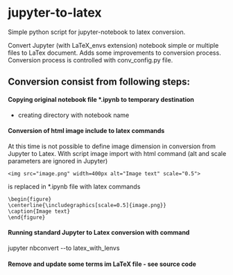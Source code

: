 # jupyter-to-latex
Simple python script for jupyter-notebook to latex conversion.

Convert Jupyter (with LaTeX_envs extension) notebook simple or multiple files to LaTex document. 
Adds some improvements to conversion process.
Conversion process is controlled with conv_config.py file.

## Conversion consist from following steps:

#### Copying original notebook file *.ipynb to temporary destination
   - creating directory with notebook name

#### Conversion of html image include to latex commands 

At this time is not possible to define image  dimension in conversion from Jupyter to Latex. 
With script image import with html command (alt and scale parameters are ignored in Jupyter)

    <img src="image.png" width=400px alt="Image text" scale="0.5">
    
is replaced in *.ipynb file with latex commands
    
    \begin{figure}
    \centerline{\includegraphics[scale=0.5]{image.png}}
    \caption{Image text}
    \end{figure}
   
#### Running standard Jupyter to Latex conversion with command

  jupyter nbconvert --to latex_with_lenvs 
  
#### Remove and update some terms im LaTeX file - see source code
